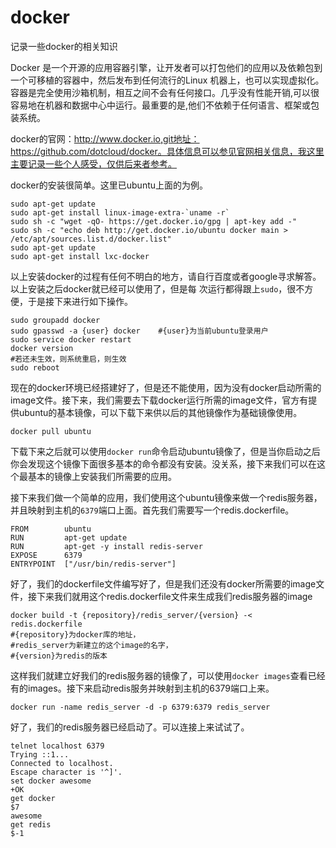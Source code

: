 docker
======

记录一些docker的相关知识

Docker 是一个开源的应用容器引擎，让开发者可以打包他们的应用以及依赖包到一个可移植的容器中，然后发布到任何流行的Linux 机器上，也可以实现虚拟化。容器是完全使用沙箱机制，相互之间不会有任何接口。几乎没有性能开销,可以很容易地在机器和数据中心中运行。最重要的是,他们不依赖于任何语言、框架或包装系统。

docker的官网：http://www.docker.io,git地址：https://github.com/dotcloud/docker。具体信息可以参见官网相关信息，我这里主要记录一些个人感受，仅供后来者参考。

docker的安装很简单。这里已ubuntu上面的为例。
    
    sudo apt-get update
    sudo apt-get install linux-image-extra-`uname -r`
    sudo sh -c "wget -qO- https://get.docker.io/gpg | apt-key add -" 
    sudo sh -c "echo deb http://get.docker.io/ubuntu docker main > /etc/apt/sources.list.d/docker.list"
    sudo apt-get update
    sudo apt-get install lxc-docker

以上安装docker的过程有任何不明白的地方，请自行百度或者google寻求解答。以上安装之后docker就已经可以使用了，但是每
次运行都得跟上`sudo`，很不方便，于是接下来进行如下操作。

    sudo groupadd docker
    sudo gpasswd -a {user} docker    #{user}为当前ubuntu登录用户
    sudo service docker restart
    docker version
    #若还未生效，则系统重启，则生效
    sudo reboot

现在的docker环境已经搭建好了，但是还不能使用，因为没有docker启动所需的image文件。接下来，我们需要去下载docker运行所需的image文件，官方有提供ubuntu的基本镜像，可以下载下来供以后的其他镜像作为基础镜像使用。

    docker pull ubuntu

下载下来之后就可以使用`docker run`命令启动ubuntu镜像了，但是当你启动之后你会发现这个镜像下面很多基本的命令都没有安装。没关系，接下来我们可以在这个最基本的镜像上安装我们所需要的应用。

接下来我们做一个简单的应用，我们使用这个ubuntu镜像来做一个redis服务器，并且映射到主机的`6379`端口上面。首先我们需要写一个redis.dockerfile。

    FROM        ubuntu
    RUN         apt-get update
    RUN         apt-get -y install redis-server
    EXPOSE      6379
    ENTRYPOINT  ["/usr/bin/redis-server"]

好了，我们的dockerfile文件编写好了，但是我们还没有docker所需要的image文件，接下来我们就用这个redis.dockerfile文件来生成我们redis服务器的image

    docker build -t {repository}/redis_server/{version} -< redis.dockerfile 
    #{repository}为docker库的地址，
    #redis_server为新建立的这个image的名字，
    #{version}为redis的版本

这样我们就建立好我们的redis服务器的镜像了，可以使用`docker images`查看已经有的images。接下来启动redis服务并映射到主机的6379端口上来。

    docker run -name redis_server -d -p 6379:6379 redis_server

好了，我们的redis服务器已经启动了。可以连接上来试试了。

    telnet localhost 6379
    Trying ::1...
    Connected to localhost.
    Escape character is '^]'.
    set docker awesome
    +OK
    get docker
    $7
    awesome
    get redis
    $-1
